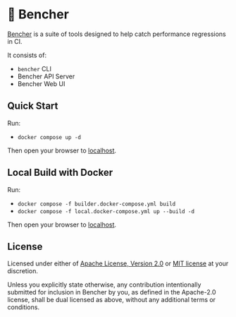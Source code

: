 # 🐰 Bencher

[Bencher](https://bencher.dev) is a suite of tools designed to help catch performance regressions in CI.

It consists of:

- `bencher` CLI
- Bencher API Server
- Bencher Web UI

## Quick Start

Run:

- `docker compose up -d`

Then open your browser to [localhost](http://localhost).

## Local Build with Docker

Run:

- `docker compose -f builder.docker-compose.yml build`
- `docker compose -f local.docker-compose.yml up --build -d`

Then open your browser to [localhost](http://localhost).

## License

Licensed under either of <a href="LICENSE-APACHE">Apache License, Version 2.0</a>
or <a href="LICENSE-MIT">MIT license</a> at your discretion.

Unless you explicitly state otherwise, any contribution intentionally submitted
for inclusion in Bencher by you, as defined in the Apache-2.0 license, shall be
dual licensed as above, without any additional terms or conditions.
